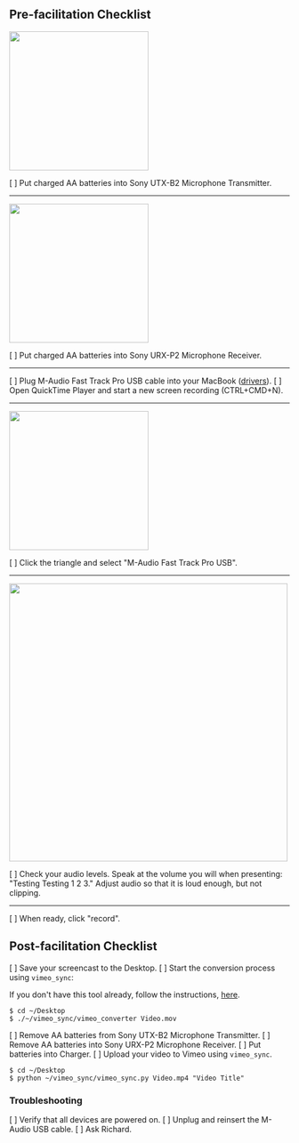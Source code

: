 ## Pre-facilitation Checklist

<img src="https://i.imgur.com/ymFNZU2.png" width="250">

[ ] Put charged AA batteries into Sony UTX-B2 Microphone Transmitter.

***

<img src="https://i.imgur.com/VyD6GXK.png" width="250">

[ ] Put charged AA batteries into Sony URX-P2 Microphone Receiver.

***

[ ] Plug M-Audio Fast Track Pro USB cable into your MacBook ([drivers](http://avid.force.com/pkb/articles/en_US/Download/Fast-Track-Pro-Drivers)).
[ ] Open QuickTime Player and start a new screen recording (CTRL+CMD+N).

***

<img src="https://i.imgur.com/x2fa4K6.png" width="250">

[ ] Click the triangle and select "M-Audio Fast Track Pro USB".

***

<img src="https://i.imgur.com/J52oEvU.png" width="500">

[ ] Check your audio levels. Speak at the volume you will when presenting: "Testing Testing 1 2 3." Adjust audio so that it is loud enough, but not clipping.

***

[ ] When ready, click "record".

## Post-facilitation Checklist

[ ] Save your screencast to the Desktop.
[ ] Start the conversion process using `vimeo_sync`:

If you don't have this tool already, follow the instructions, [here](https://github.com/launchacademy/vimeo_sync).

```no-highlight
$ cd ~/Desktop
$ ./~/vimeo_sync/vimeo_converter Video.mov
```

[ ] Remove AA batteries from Sony UTX-B2 Microphone Transmitter.
[ ] Remove AA batteries into Sony URX-P2 Microphone Receiver.
[ ] Put batteries into Charger.
[ ] Upload your video to Vimeo using `vimeo_sync`.

```no-highlight
$ cd ~/Desktop
$ python ~/vimeo_sync/vimeo_sync.py Video.mp4 "Video Title"
```

### Troubleshooting

[ ] Verify that all devices are powered on.
[ ] Unplug and reinsert the M-Audio USB cable.
[ ] Ask Richard.
